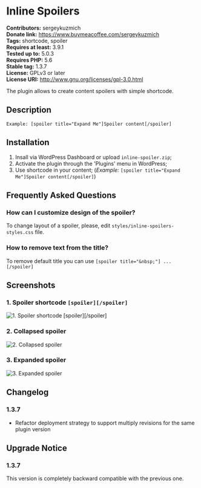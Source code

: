 # Inline Spoilers #
**Contributors:** sergeykuzmich  
**Donate link:** https://www.buymeacoffee.com/sergeykuzmich  
**Tags:** shortcode, spoiler  
**Requires at least:** 3.9.1  
**Tested up to:** 5.0.3  
**Requires PHP:** 5.6  
**Stable tag:** 1.3.7  
**License:** GPLv3 or later  
**License URI:** http://www.gnu.org/licenses/gpl-3.0.html  

The plugin allows to create content spoilers with simple shortcode.

## Description ##

`Example: [spoiler title="Expand Me"]Spoiler content[/spoiler]`

## Installation ##

1. Insall via WordPress Dashboard or upload `inline-spoiler.zip`;
2. Activate the plugin through the 'Plugins' menu in WordPress;
3. Use shortcode in your content;
(*Example:* `[spoiler title="Expand Me"]Spoiler content[/spoiler]`)

## Frequently Asked Questions ##

### How can I customize design of the spoiler? ###
To change layout of a spoiler, please, edit `styles/inline-spoilers-styles.css` file.

### How to remove text from the title? ###
To remove default title you can use
`
[spoiler title="&nbsp;"]
...
[/spoiler]
`

## Screenshots ##

### 1. Spoiler shortcode `[spoiler][/spoiler]` ###
![1. Spoiler shortcode `[spoiler][/spoiler]`](http://ps.w.org/inline-spoilers/assets/screenshot-1.png)

### 2. Collapsed spoiler ###
![2. Collapsed spoiler](http://ps.w.org/inline-spoilers/assets/screenshot-2.png)

### 3. Expanded spoiler ###
![3. Expanded spoiler](http://ps.w.org/inline-spoilers/assets/screenshot-3.png)


## Changelog ##

### 1.3.7 ###
* Refactor deployment strategy to support multiply revisions for the same plugin version

## Upgrade Notice ##

### 1.3.7 ###
This version is completely backward compatible with the previous one.
